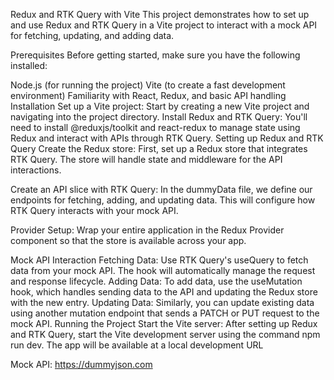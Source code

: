 Redux and RTK Query with Vite
This project demonstrates how to set up and use Redux and RTK Query in a Vite project to interact with a mock API for fetching, updating, and adding data.

Prerequisites
Before getting started, make sure you have the following installed:

Node.js (for running the project)
Vite (to create a fast development environment)
Familiarity with React, Redux, and basic API handling
Installation
Set up a Vite project: Start by creating a new Vite project and navigating into the project directory.
Install Redux and RTK Query: You'll need to install @reduxjs/toolkit and react-redux to manage state using Redux and interact with APIs through RTK Query.
Setting up Redux and RTK Query
Create the Redux store: First, set up a Redux store that integrates RTK Query. The store will handle state and middleware for the API interactions.

Create an API slice with RTK Query: In the dummyData file, we define our endpoints for fetching, adding, and updating data. This will configure how RTK Query interacts with your mock API.

Provider Setup: Wrap your entire application in the Redux Provider component so that the store is available across your app.

Mock API Interaction
Fetching Data: Use RTK Query's useQuery to fetch data from your mock API. The hook will automatically manage the request and response lifecycle.
Adding Data: To add data, use the useMutation hook, which handles sending data to the API and updating the Redux store with the new entry.
Updating Data: Similarly, you can update existing data using another mutation endpoint that sends a PATCH or PUT request to the mock API.
Running the Project
Start the Vite server: After setting up Redux and RTK Query, start the Vite development server using the command npm run dev. The app will be available at a local development URL

Mock API: https://dummyjson.com
